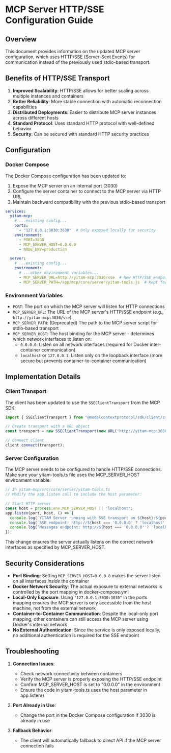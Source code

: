 # MCP Server HTTP/SSE Configuration Guide

## Overview

This document provides information on the updated MCP server configuration, which uses HTTP/SSE (Server-Sent Events) for communication instead of the previously used stdio-based transport.

## Benefits of HTTP/SSE Transport

1. **Improved Scalability**: HTTP/SSE allows for better scaling across multiple instances and containers
2. **Better Reliability**: More stable connection with automatic reconnection capabilities
3. **Distributed Deployments**: Easier to distribute MCP server instances across different hosts
4. **Standard Protocol**: Uses standard HTTP protocol with well-defined behavior
5. **Security**: Can be secured with standard HTTP security practices

## Configuration

### Docker Compose

The Docker Compose configuration has been updated to:

1. Expose the MCP server on an internal port (3030)
2. Configure the server container to connect to the MCP server via HTTP URL
3. Maintain backward compatibility with the previous stdio-based transport

```yaml
services:
  yitam-mcp:
    # ...existing config...
    ports:
      - "127.0.0.1:3030:3030"  # Only exposed locally for security
    environment:
      - PORT=3030
      - MCP_SERVER_HOST=0.0.0.0
      - NODE_ENV=production

  server:
    # ...existing config...
    environment:
      # ...other environment variables...
      - MCP_SERVER_URL=http://yitam-mcp:3030/sse  # New HTTP/SSE endpoint
      - MCP_SERVER_PATH=/app/mcp/core/server/yitam-tools.js  # Kept for backward compatibility
```

### Environment Variables

- `PORT`: The port on which the MCP server will listen for HTTP connections
- `MCP_SERVER_URL`: The URL of the MCP server's HTTP/SSE endpoint (e.g., `http://yitam-mcp:3030/sse`)
- `MCP_SERVER_PATH`: (Deprecated) The path to the MCP server script for stdio-based transport
- `MCP_SERVER_HOST`: The host binding for the MCP server - determines which network interfaces to listen on:
  - `0.0.0.0`: Listen on all network interfaces (required for Docker inter-container communication)
  - `localhost` or `127.0.0.1`: Listen only on the loopback interface (more secure but prevents container-to-container communication)

## Implementation Details

### Client Transport

The client has been updated to use the `SSEClientTransport` from the MCP SDK:

```typescript
import { SSEClientTransport } from "@modelcontextprotocol/sdk/client/sse.js";

// Create transport with a URL object
const transport = new SSEClientTransport(new URL("http://yitam-mcp:3030/sse"));

// Connect client
client.connect(transport);
```

### Server Configuration

The MCP server needs to be configured to handle HTTP/SSE connections. Make sure your yitam-tools.ts file uses the MCP_SERVER_HOST environment variable:

```typescript
// In yitam-mcp/src/core/server/yitam-tools.ts
// Modify the app.listen call to include the host parameter:

// Start HTTP server
const host = process.env.MCP_SERVER_HOST || 'localhost';
app.listen(port, host, () => {
  console.log(`YITAM Server running with SSE transport on ${host}:${port}`);
  console.log(`SSE endpoint: http://${host === '0.0.0.0' ? 'localhost' : host}:${port}/sse`);
  console.log(`Messages endpoint: http://${host === '0.0.0.0' ? 'localhost' : host}:${port}/messages`);
});
```

This change ensures the server actually listens on the correct network interfaces as specified by MCP_SERVER_HOST.

## Security Considerations

- **Port Binding**: Setting `MCP_SERVER_HOST=0.0.0.0` makes the server listen on all interfaces *inside* the container
- **Docker Network Security**: The actual exposure to external networks is controlled by the port mapping in docker-compose.yml
- **Local-Only Exposure**: Using `"127.0.0.1:3030:3030"` in the ports mapping ensures the MCP server is only accessible from the host machine, not from the external network
- **Container-to-Container Communication**: Despite the local-only port mapping, other containers can still access the MCP server using Docker's internal network
- **No External Authentication**: Since the service is only exposed locally, no additional authentication is required for the SSE endpoint

## Troubleshooting

1. **Connection Issues**: 
   - Check network connectivity between containers
   - Verify the MCP server is properly exposing the HTTP/SSE endpoint
   - Confirm MCP_SERVER_HOST is set to "0.0.0.0" in the environment
   - Ensure the code in yitam-tools.ts uses the host parameter in app.listen()

2. **Port Already in Use**:
   - Change the port in the Docker Compose configuration if 3030 is already in use

3. **Fallback Behavior**:
   - The client will automatically fallback to direct API if the MCP server connection fails 